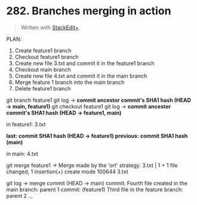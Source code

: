 # 282. Branches merging in action

> Written with [StackEdit+](https://stackedit.net/).


PLAN:
1. Create feature1 branch
2. Checkout feature1 branch
3. Create new file 3.txt and commit it in the feature1 branch
4. Checkout main branch
5. Create new file 4.txt and commit it in the main branch
6. Merge feature 1 branch into the main branch
7. Delete feature1 branch

git branch feature1
git log →
**commit ancestor commit's SHA1 hash (HEAD → main, feature1)**
git checkout feature1
git log →
**commit ancestor commit's SHA1 hash (HEAD → feature1, main)**

in feature1: 3.txt

**last: commit SHA1 hash  (HEAD → feature1)
previous: commit SHA1 hash (main)**

in main: 4.txt

git merge feature1 →
Merge made by the 'ort' strategy.
3.txt  | 1 +
1 file changed, 1 insertion(+)
create mode 100644 3.txt


git log →
merge commit (HEAD -> main)
commit: Fourth file created in the main branch: parent 1
commit: (feature1) Third file in the feature branch: parent 2
...




<!--stackedit_data:
eyJoaXN0b3J5IjpbMjQ4MDc1MTE1LDgxMjc1NjQxMywtNjUxNT
k4ODM2LDIwMDkxOTk0OCwxOTE5NzE5MjQ2LDE2MTg5MTkwNjMs
NjIyOTMyNjUyLC0xMjEzNDMyODM0LDE1MTkxMDcxOTVdfQ==
-->